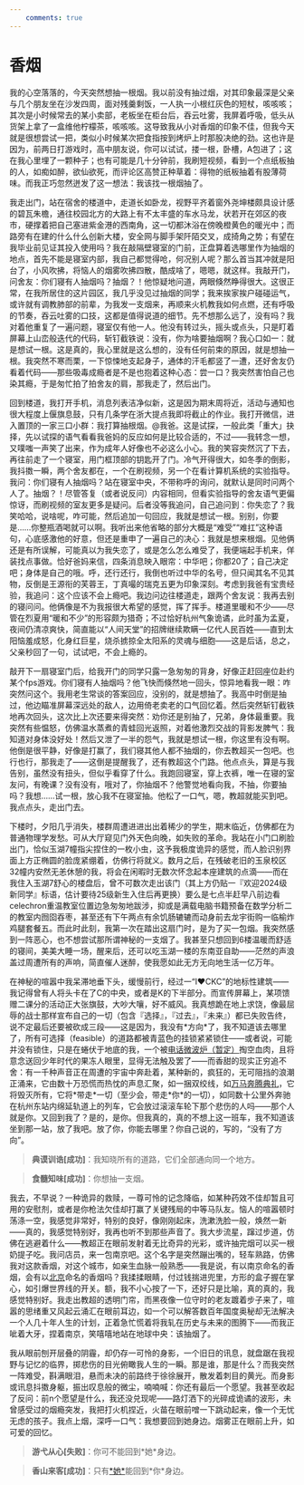 ```yaml
---
    comments: true
---
```


# 香烟

我的心空落落的，今天突然想抽一根烟。我以前没有抽过烟，对其印象最深是父亲与几个朋友坐在沙发四周，面对残羹剩饭，一人执一小根红灰色的短杖，咳咳咳；其次是小时候常去的某小卖部，老板坐在柜台后，吞云吐雾，我屏着呼吸，低头从货架上拿了一盒维他柠檬茶，咳咳咳。这导致我从小对香烟的印象不佳，但我今天就是很想尝试一把，类似小时候某次把食指按到烤炉上时那股决绝的劲。这也许是因为，前两日打游戏时，高中朋友说，你可以试试，搂一根，卧槽，A包进了；这在我心里埋了一颗种子；也有可能是几十分钟前，我刷短视频，看到一个点纸板抽的人，如痴如醉，欲仙欲死，而评论区高赞正种草着：得物的纸板抽着有股薄荷味。而我正巧忽然迸发了这一想法：我该找一根烟抽了。

我走出门，站在宿舍的楼道中，走道长如卧龙，视野平齐着窗外尧坤楼颇具设计感的碧瓦朱檐，通往校园北方的大路上有不太丰盛的车水马龙，状若开在郊区的夜市，硬撑着把自己塞进紫金港的西南角，这一切都沐浴在傍晚橙黄色的暖光中；而路旁有在建的什么什么创新大楼，安全网与脚手架阡陌交叉，成掎角之势；有望在我毕业前见证其投入使用吗？我在敲隔壁寝室的门前，正盘算着选哪里作为抽烟的地点，首先不能是寝室内部，我自己都觉得呛，何况别人呢？那么首当其冲就是阳台了，小风吹拂，将恼人的烟雾吹拂四散，酷成啥了，嗯嗯，就这样。我敲开门，问舍友：你们寝有人抽烟吗？抽烟？！他惊疑地问道，两眼倏然睁得很大。这很正常，在我所居住的这片园区，我几乎没见过抽烟的同学；我来挨家挨户碰碰运气，或许就有调教肺部的前辈，为我发一支烟来，再顺来火机教我如何点燃，还有呼吸的节奏，吞云吐雾的口技，这都是值得说道的细节。先不想那么远了，没有吗？我对着他重复了一遍问题，寝室仅有他一人。他没有转过头，摇头或点头，只是盯着屏幕上山峦般迭代的代码，斩钉截铁说：没有，你为啥要抽烟啊？我心口如一：就是想试一根。这是真的，我心里就是这么想的，没有任何前束的原因，就是想抽一根。我突然不寒而栗，一下惊悚地支起身子，通体的汗毛都竖了一遭，还好舍友仍看着代码——那些吸毒成瘾者是不是也抱着这种心态：尝一口？我突然害怕自己也染其瘾，于是匆忙拍了拍舍友的肩，那我走了，然后出门。

回到楼道，我打开手机，消息列表洁净似新，这是因为期末周将近，活动与通知也很大程度上偃旗息鼓，只有几条学在浙大提点我即将截止的作业。我打开微信，进入置顶的一家三口小群：我打算抽根烟。@我爸。这是试探，一般此类「重大」抉择，先以试探的语气看看我爸妈的反应如何是比较合适的，不过——我转念一想，又噗嗤一声笑了出来，作为成年人好像也不必这么小心。我的笑容突然沉了下去，再往前走了一个寝室，用门框顶部的钥匙开了门。冷气开得很大，如冬季的倒影，我抖擞一瞬，两个舍友都在，一个在刷视频，另一个在看计算机系统的实验指导。我问：你们寝有人抽烟吗？站在寝室中央，不带称呼的询问，就默认是同时问两个人了。抽烟？！尽管答复（或者说反问）内容相同，但看实验指导的舍友语气更偏惊讶，而刷视频的室友更多是疑问。后者没等我追问，自己追问到：你失恋了？我笑哈哈，说啥呢，咋可能，然后追加一句回应，我就是想试一根。别别，你要是……你整瓶酒喝就可以啊。我听出来他省略的部分大概是“难受”“难扛”这种语句，心底感激他的好意，但还是重申了一遍自己的决心：我就是想来根烟。见他俩还是有所误解，可能真以为我失恋了，或是怎么怎么难受了，我便端起手机来，佯装找点事做。恰好爸妈来信，四条消息映入眼帘：中华吧；你都20了；自己决定吧；身体是自己的哦。呼，还行还行，我倒也听过中华的名号，但只闻其名不见其物，反倒是王源衔的芙蓉王，丁真嘬的瑞克五更为印象深刻。考虑到我爸有宝贵经验，我追问：这个应该不会上瘾吧。我边问边往楼道走，跟两个舍友说：我再去别的寝问问。他俩像是不为我报很大希望的感觉，挥了挥手。楼道里暖和不少——尽管在烈夏用“暖和不少”的形容颇为猎奇；不过恰好杭州气象诡谲，此时虽为孟夏，夜间仍清凉爽快，简直能以“人间天堂”的招牌继续欺瞒一亿代人民百姓——直到太阳恼羞成怒，化身红巨星，烧杀掳掠全太阳系的灵魂与细胞——这是后话，总之，父亲秒回了一句，试试吧，不会上瘾的。

敲开下一扇寝室门后，给我开门的同学只露一急匆匆的背身，好像正赶回座位赴约某个fps游戏。你们寝有人抽烟吗？他飞快而倏然地一回头，惊异地看我一眼：咋突然问这个。我用老生常谈的答案回应，没别的，就是想抽了。我高中时倒是抽过，他边瞄准屏幕深远处的敌人，边用倚老卖老的口气回忆着。然后突然斩钉截铁地再次回头，这次比上次还要来得突然：劝你还是别抽了，兄弟，身体最重要。我突然有些愠怒，仿佛温水蒸煮的青蛙回光返照，对着他激烈交战的背影发脾气：我知道对身体没好处！然后又泄了一半的怨气，我就是想试一根，你这里有没有啊。他倒是很平静，好像是打赢了，我们寝其他人都不抽烟的，你去教超买一包吧。也行也行，那我走了——这倒是提醒我了，还有教超这个门路。他点点头，算是与我告别，虽然没有扭头，但似乎看穿了什么。我跑回寝室，穿上衣裤，唯一在寝的室友问，有晚课？没有没有，哦对了，你抽烟不？他警觉地看向我，不抽，你要抽吗？我想……试一根，放心我不在寝室抽。他松了一口气，嗯，教超就能买到吧。我点点头，走出门去。

下楼时，夕阳几乎消失，楼群周遭进进出出着稀少的学生，期末临近，仿佛都在为普通物理学发愁。可从大厅窥见门外天色向晚，如失败的革命。我站在小门口刷脸出门，恰似玉湖7幢指尖捏住的一枚小虫，这予我极度诡异的感觉，而人脸识别界面上方正椭圆的脸庞紧绷着，仿佛行将就义。数月之后，在残破老旧的玉泉校区32幢内安然无恙休憩的我，将会在闲暇时无数次怀念起本座建筑的点滴——而在我住入玉湖7舒心的楼盘后，曾不可数次走出该门（其上方仍贴一『欢迎2024级新同学』标语，估计要待25级新生入住后再更换）要么是七点半赶早八前边看celechron重温教室位置边急匆匆地跋涉，抑或是满载电脑书籍预备在数学分析二的教室内囫囵吞枣，甚至还有下午两点有余饥肠辘辘而动身前去龙宇街购一临榆炸鸡腿套餐五。而此时此刻，我第一次在踏出这扇门时，是为了买一包烟。我突然感到一阵恶心，也不想尝试那所谓神秘的一支烟了。我甚至只想回到6楼温暖而舒适的寝间，美美大睡一场，醒来后，还可以吃玉湖一楼的东南亚自助——茫然的声浪盖过周遭所有的声响，简直催人迷醉，使我愿如此无方无向地生活一亿万年。

在神秘的喧嚣中我呆滞地垂下头，缓慢前行，经过一“I❤CKC”的地标性建筑——我记得曾有人将头卡在了C的中央，或者是K的下半部分。而宣传屏幕上，某项馈赠二课分的活动正大张旗鼓，大吵大嚷，好不威风。我真想跪在地上求饶，像最屈辱的战士那样宣布自己的一切（包含『选择』，『过去』，『未来』）都已失败告终，说不定最后还要被砍成三段——这是因为，我没有\*方向\*了，我不知道该去哪里了，所有可选择（feasible）的道路都被青蓝色的挂锁紧紧锁住——或者说，可能并没有锁住，只是在蜷伏于地底的我，一个被[电话微波炉（暂定）](https://mzh.moegirl.org.cn/%E7%94%B5%E8%AF%9D%E5%BE%AE%E6%B3%A2%E7%82%89%EF%BC%88%E6%9A%82%E5%AE%9A%EF%BC%89)掏空血肉，且将意念送回少年时代的果冻人眼里，显得无法触及罢了——而香甜的现实正穷追不舍：有一千种声音正在周遭的宇宙中奔赴着，某种新的，疯狂的，无可阻挡的浪潮正涌来，它由数十万恐慌而热忱的声息汇聚，如一捆双绞线，如[万马奔腾典礼](https://www.bilibili.com/bangumi/play/ep65438)，它将毁灭所有，它将\*带走\*一切（至少会，带走\*你\*的一切），如同数十公里外奔驰在杭州东站内绵延轨道上的列车，它会放过滚滚车轮下那个悲伤的人吗——那个人就是你。又回到我了？是的，是你。但我真的，真的不想上这一班车，我不知道该坐到那一站，放了我吧。放了你，你能去哪里？你自己说的，写的，“没有了方向”。

> **典谟训诰[成功]**：我知晓所有的道路，它们全部通向同一个地方。

> **食髓知味[成功]**：你想抽一支烟。

我去，不早说？一种诡异的救赎，一尊可怜的记念降临，如某种药效不佳却暂且可用的安慰剂，或者是你枪法欠佳却打赢了关键残局的中等马队友。恼人的喧嚣顿时荡涤一空，我感觉非常好，特别的良好，像刚刚起床，洗漱洗脸一般，焕然一新——真的，我感觉特别好，我再也听不到那些声音了。我大步流星，蹿过步道，仿佛在逃避着什么——教超正在眼前发射着无比奇异的光彩，或许抽完烟可以买一根奶提子吃。我问店员，来一包南京吧。这个名字是突然蹦出嘴的，轻车熟路，仿佛我对这款香烟，对这个城市，如亲生血脉一般熟悉——我是说，有以南京命名的香烟，会有以[北京](https://eridanus.shrike505.cc/2025/01/21/Peking/)命名的香烟吗？我揉揉眼睛，付过钱揣进兜里，方形的盒子握在掌心，如引爆世界线的开关。额，我不小心按了一下，还好只是比喻，真的真的，我感觉特别好。我走出教超的透明门帘，而黑夜像一位守时的老友踱着步子来了，喧嚣的思绪重又风起云涌汇在眼前耳边，如一个可以解答数百年国度奥秘却无法解决一个人几十年人生的计划，正着急忙慌着将我轧在历史与未来的图腾下——而我正呲着大牙，捏着南京，笑嘻嘻地站在地球中央：该抽烟了。

我从眼前刨开层叠的阴霾，却仍存一可怜的身影，一个旧日的讯息，就盘踞在我视野与记忆的临界，掷悲伤的目光俯瞰我人生的一瞬。那是谁，那是什么？而我突然一阵难受，斟满眼泪，悬而未决的前路终于徐徐展开，散发着刺目的黄光。而身影或讯息抖擞身躯，振出叹息般的微尘，喃喃喊：你还有最后一个愿望。我甚至收起了反问：前n个愿望是什么，我还没兑现呢——路灯洒下的光碎成诡谲的波形，未曾感受过的烟瘾突发，我把打火机捏近，火苗在眼前噌一下跳动起来，像一个无忧无虑的孩子。我点上烟，深呼一口气：我想要回到她身边。烟雾正在眼前上升，如可爱的回忆。

> **游弋从心[失败]**：你可不能回到\*她\*身边。

> **香山来客[成功]**：只有[\*她\*](https://shrike505.cc/Goddess/)能回到\*你\*身边。